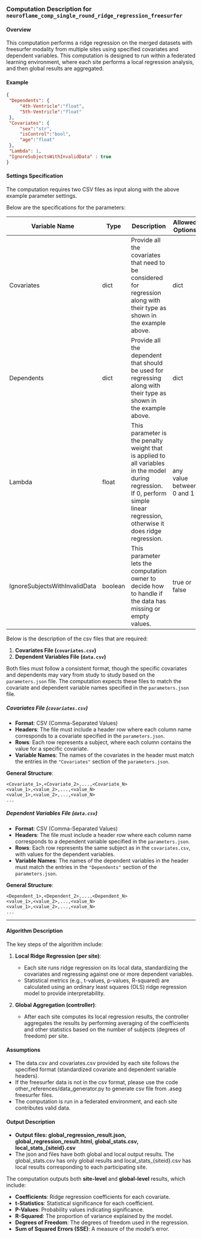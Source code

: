 ### Computation Description for `neuroflame_comp_single_round_ridge_regression_freesurfer`

#### Overview
This computation performs a ridge regression on the merged datasets with freesurfer modality from multiple sites using specified covariates and dependent variables. This computation is designed to run within a federated learning environment, where each site performs a local regression analysis, and then global results are aggregated.


#### Example
   ```json   
   {
    "Dependents": {
        "4th-Ventricle":"float",
        "5th-Ventricle":"float"
    },
    "Covariates": {
        "sex":"str",
        "isControl":"bool",
        "age":"float"
    },
    "Lambda": 1,
    "IgnoreSubjectsWithInvalidData" : true
   }
   ```
#### Settings Specification

The computation requires two CSV files as input along with the above example parameter settings.

Below are the specifications for the parameters:

| Variable Name | Type    | Description | Allowed Options | Default | Required |
| --- |---------|--- |---------------|---------|----------|
|Covariates | dict    |Provide all the covariates that need to be considered for regression along with their type as shown in the example above. | dict          | -       | Yes      |
|Dependents | dict    |Provide all the dependent that should be used for regressing along with their type as shown in the example above. | dict          | -       | Yes      |
| Lambda | float   |This parameter is the penalty weight that is applied to all variables in the model during regression. If 0, perform simple linear regression, otherwise it does ridge regression. | any value between 0 and 1 | 0       | No       |
| IgnoreSubjectsWithInvalidData | boolean |This parameter lets the computation owner to decide how to handle if the data has missing or empty values. | true or false | False   | No       |


Below is the description of the csv files that are required:
1. **Covariates File (`covariates.csv`)**
2. **Dependent Variables File (`data.csv`)**

Both files must follow a consistent format, though the specific covariates and dependents may vary from study to study based on the `parameters.json` file. The computation expects these files to match the covariate and dependent variable names specified in the `parameters.json` file.

##### Covariates File (`covariates.csv`)

- **Format**: CSV (Comma-Separated Values)
- **Headers**: The file must include a header row where each column name corresponds to a covariate specified in the `parameters.json`.
- **Rows**: Each row represents a subject, where each column contains the value for a specific covariate.
- **Variable Names**: The names of the covariates in the header must match the entries in the `"Covariates"` section of the `parameters.json`.

**General Structure**:
```csv
<Covariate_1>,<Covariate_2>,...,<Covariate_N>
<value_1>,<value_2>,...,<value_N>
<value_1>,<value_2>,...,<value_N>
...
```


##### Dependent Variables File (`data.csv`)

- **Format**: CSV (Comma-Separated Values)
- **Headers**: The file must include a header row where each column name corresponds to a dependent variable specified in the `parameters.json`.
- **Rows**: Each row represents the same subject as in the `covariates.csv`, with values for the dependent variables.
- **Variable Names**: The names of the dependent variables in the header must match the entries in the `"Dependents"` section of the `parameters.json`.

**General Structure**:
```csv
<Dependent_1>,<Dependent_2>,...,<Dependent_N>
<value_1>,<value_2>,...,<value_N>
<value_1>,<value_2>,...,<value_N>
...
```
---


#### Algorithm Description

The key steps of the algorithm include:

1. **Local Ridge Regression (per site)**:
   - Each site runs ridge regression on its local data, standardizing the covariates and regressing against one or more dependent variables.
   - Statistical metrics (e.g., t-values, p-values, R-squared) are calculated using an ordinary least squares (OLS) ridge regression model to provide interpretability.

2. **Global Aggregation (controller)**:
   - After each site computes its local regression results, the controller aggregates the results by performing averaging of the coefficients and other statistics based on the number of subjects (degrees of freedom) per site.

#### Assumptions
- The data.csv and covariates.csv provided by each site follows the specified format (standardized covariate and dependent variable headers).
- If the freesurfer data is not in the csv format, please use the code other_references/data_generator.py to generate csv file from .aseg freesurfer files.
- The computation is run in a federated environment, and each site contributes valid data.

#### Output Description


- **Output files: global_regression_result.json, global_regression_result.html, global_stats.csv, local_stats_{siteid}.csv**
- The json and files have both global and local output results. The global_stats.csv has only global results and local_stats_{siteid}.csv has local results corresponding to each participating site. 
 
The computation outputs both **site-level** and **global-level** results, which include:
- **Coefficients**: Ridge regression coefficients for each covariate.
- **t-Statistics**: Statistical significance for each coefficient.
- **P-Values**: Probability values indicating significance.
- **R-Squared**: The proportion of variance explained by the model.
- **Degrees of Freedom**: The degrees of freedom used in the regression.
- **Sum of Squared Errors (SSE)**: A measure of the model’s error.
